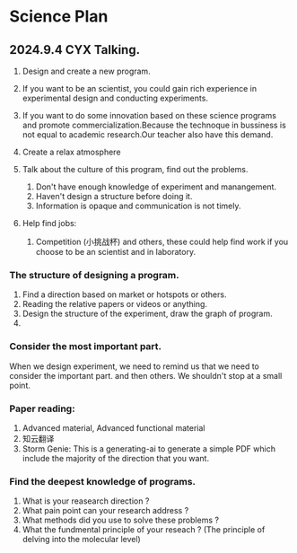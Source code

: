 # Science Plan

## 2024.9.4 CYX Talking.
1. Design and create a new program. 
2. If you want to be an scientist, you could gain rich experience in experimental design and conducting experiments. 
3. If you want to do some innovation based on these science programs and promote commercialization.Because the technoque in bussiness is not equal to academic research.Our teacher also have this demand.

1. Create a relax atmosphere
2. Talk about the culture of this program, find out the problems.
    1. Don't have enough knowledge of experiment and manangement.
    2. Haven't design a structure before doing it.
    3. Information is opaque and communication is not timely.
3. Help find jobs: 
    1. Competition (小挑战杯) and others, these could help find work if you choose to be an scientist and in laboratory.
### The structure of designing a program.
1. Find a direction based on market or hotspots or others.
2. Reading the relative papers or videos or anything.
3. Design the structure of the experiment, draw the graph of program.
4. 

### Consider the most important part.
When we design experiment, we need to remind us that we need to consider the important part. and then others. We shouldn't stop at a small point.

### Paper reading:
1. Advanced material, Advanced functional material
2. 知云翻译
3. Storm Genie: This is a generating-ai to generate a simple PDF which include the majority of the direction that you want.

### Find the deepest knowledge of programs.
1. What is your reasearch direction ? 
2. What pain point can your research address ? 
3. What methods did you use to solve these problems ?  
4. What the fundmental principle of your reseach ? (The principle of delving into the molecular level)